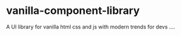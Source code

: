 # vanilla-component-library
A UI library for vanilla html css and js with modern trends for devs ....
